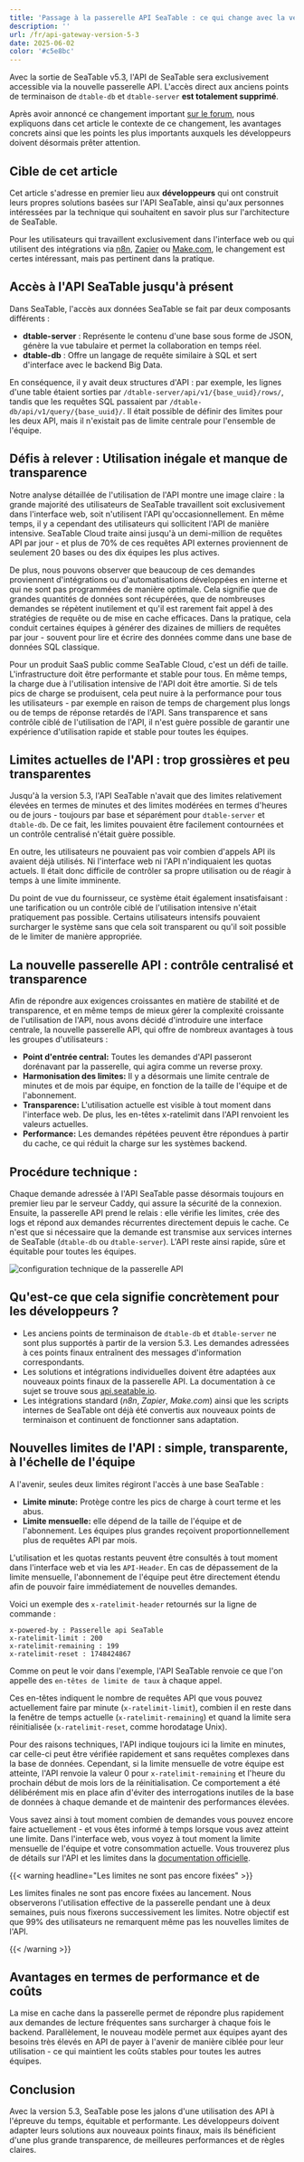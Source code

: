 ```yaml
---
title: 'Passage à la passerelle API SeaTable : ce qui change avec la version 5.3'
description: ''
url: /fr/api-gateway-version-5-3
date: 2025-06-02
color: '#c5e8bc'
---
```


Avec la sortie de SeaTable v5.3, l'API de SeaTable sera exclusivement accessible via la nouvelle passerelle API. L'accès direct aux anciens points de terminaison de `dtable-db` et `dtable-server` **est totalement supprimé**.

Après avoir annoncé ce changement important [sur le forum](https://forum.seatable.com/t/important-changes-to-the-seatable-cloud-api-in-version-5-3/6677), nous expliquons dans cet article le contexte de ce changement, les avantages concrets ainsi que les points les plus importants auxquels les développeurs doivent désormais prêter attention.

## Cible de cet article

Cet article s'adresse en premier lieu aux **développeurs** qui ont construit leurs propres solutions basées sur l'API SeaTable, ainsi qu'aux personnes intéressées par la technique qui souhaitent en savoir plus sur l'architecture de SeaTable.

Pour les utilisateurs qui travaillent exclusivement dans l'interface web ou qui utilisent des intégrations via [n8n](https://n8n.io/integrations/seatable/), [Zapier](https://zapier.com/apps/seatable/integrations) ou [Make.com](https://www.make.com/en/integrations/seatable), le changement est certes intéressant, mais pas pertinent dans la pratique.

## Accès à l'API SeaTable jusqu'à présent

Dans SeaTable, l'accès aux données SeaTable se fait par deux composants différents :

- **dtable-server** : Représente le contenu d'une base sous forme de JSON, génère la vue tabulaire et permet la collaboration en temps réel.
- **dtable-db** : Offre un langage de requête similaire à SQL et sert d'interface avec le backend Big Data.

En conséquence, il y avait deux structures d'API : par exemple, les lignes d'une table étaient sorties par `/dtable-server/api/v1/{base_uuid}/rows/`, tandis que les requêtes SQL passaient par `/dtable-db/api/v1/query/{base_uuid}/`. Il était possible de définir des limites pour les deux API, mais il n'existait pas de limite centrale pour l'ensemble de l'équipe.

## Défis à relever : Utilisation inégale et manque de transparence

Notre analyse détaillée de l'utilisation de l'API montre une image claire : la grande majorité des utilisateurs de SeaTable travaillent soit exclusivement dans l'interface web, soit n'utilisent l'API qu'occasionnellement. En même temps, il y a cependant des utilisateurs qui sollicitent l'API de manière intensive. SeaTable Cloud traite ainsi jusqu'à un demi-million de requêtes API par jour - et plus de 70% de ces requêtes API externes proviennent de seulement 20 bases ou des dix équipes les plus actives.

De plus, nous pouvons observer que beaucoup de ces demandes proviennent d'intégrations ou d'automatisations développées en interne et qui ne sont pas programmées de manière optimale. Cela signifie que de grandes quantités de données sont récupérées, que de nombreuses demandes se répètent inutilement et qu'il est rarement fait appel à des stratégies de requête ou de mise en cache efficaces. Dans la pratique, cela conduit certaines équipes à générer des dizaines de milliers de requêtes par jour - souvent pour lire et écrire des données comme dans une base de données SQL classique.

Pour un produit SaaS public comme SeaTable Cloud, c'est un défi de taille. L'infrastructure doit être performante et stable pour tous. En même temps, la charge due à l'utilisation intensive de l'API doit être amortie. Si de tels pics de charge se produisent, cela peut nuire à la performance pour tous les utilisateurs - par exemple en raison de temps de chargement plus longs ou de temps de réponse retardés de l'API. Sans transparence et sans contrôle ciblé de l'utilisation de l'API, il n'est guère possible de garantir une expérience d'utilisation rapide et stable pour toutes les équipes.

## Limites actuelles de l'API : trop grossières et peu transparentes

Jusqu'à la version 5.3, l'API SeaTable n'avait que des limites relativement élevées en termes de minutes et des limites modérées en termes d'heures ou de jours - toujours par base et séparément pour `dtable-server` et `dtable-db`. De ce fait, les limites pouvaient être facilement contournées et un contrôle centralisé n'était guère possible.

En outre, les utilisateurs ne pouvaient pas voir combien d'appels API ils avaient déjà utilisés. Ni l'interface web ni l'API n'indiquaient les quotas actuels. Il était donc difficile de contrôler sa propre utilisation ou de réagir à temps à une limite imminente.

Du point de vue du fournisseur, ce système était également insatisfaisant : une tarification ou un contrôle ciblé de l'utilisation intensive n'était pratiquement pas possible. Certains utilisateurs intensifs pouvaient surcharger le système sans que cela soit transparent ou qu'il soit possible de le limiter de manière appropriée.

## La nouvelle passerelle API : contrôle centralisé et transparence

Afin de répondre aux exigences croissantes en matière de stabilité et de transparence, et en même temps de mieux gérer la complexité croissante de l'utilisation de l'API, nous avons décidé d'introduire une interface centrale, la nouvelle passerelle API, qui offre de nombreux avantages à tous les groupes d'utilisateurs :

- **Point d'entrée central:** Toutes les demandes d'API passeront dorénavant par la passerelle, qui agira comme un reverse proxy.
- **Harmonisation des limites:** Il y a désormais une limite centrale de minutes et de mois par équipe, en fonction de la taille de l'équipe et de l'abonnement.
- **Transparence:** L'utilisation actuelle est visible à tout moment dans l'interface web. De plus, les en-têtes x-ratelimit dans l'API renvoient les valeurs actuelles.
- **Performance:** Les demandes répétées peuvent être répondues à partir du cache, ce qui réduit la charge sur les systèmes backend.

## Procédure technique :

Chaque demande adressée à l'API SeaTable passe désormais toujours en premier lieu par le serveur Caddy, qui assure la sécurité de la connexion. Ensuite, la passerelle API prend le relais : elle vérifie les limites, crée des logs et répond aux demandes récurrentes directement depuis le cache. Ce n'est que si nécessaire que la demande est transmise aux services internes de SeaTable (`dtable-db` ou `dtable-server`). L'API reste ainsi rapide, sûre et équitable pour toutes les équipes.

![configuration technique de la passerelle API](technical-setup.png)

## Qu'est-ce que cela signifie concrètement pour les développeurs ?

- Les anciens points de terminaison de `dtable-db` et `dtable-server` ne sont plus supportés à partir de la version 5.3. Les demandes adressées à ces points finaux entraînent des messages d'information correspondants.
- Les solutions et intégrations individuelles doivent être adaptées aux nouveaux points finaux de la passerelle API. La documentation à ce sujet se trouve sous [api.seatable.io](https://api.seatable.io).
- Les intégrations standard (_n8n_, _Zapier_, _Make.com_) ainsi que les scripts internes de SeaTable ont déjà été convertis aux nouveaux points de terminaison et continuent de fonctionner sans adaptation.

## Nouvelles limites de l'API : simple, transparente, à l'échelle de l'équipe

A l'avenir, seules deux limites régiront l'accès à une base SeaTable :

- **Limite minute:** Protège contre les pics de charge à court terme et les abus.
- **Limite mensuelle:** elle dépend de la taille de l'équipe et de l'abonnement. Les équipes plus grandes reçoivent proportionnellement plus de requêtes API par mois.

L'utilisation et les quotas restants peuvent être consultés à tout moment dans l'interface web et via les `API-Header`. En cas de dépassement de la limite mensuelle, l'abonnement de l'équipe peut être directement étendu afin de pouvoir faire immédiatement de nouvelles demandes.

Voici un exemple des `x-ratelimit-header` retournés sur la ligne de commande :

```
x-powered-by : Passerelle api SeaTable
x-ratelimit-limit : 200
x-ratelimit-remaining : 199
x-ratelimit-reset : 1748424867
```

Comme on peut le voir dans l'exemple, l'API SeaTable renvoie ce que l'on appelle des `en-têtes de limite de taux` à chaque appel.

Ces en-têtes indiquent le nombre de requêtes API que vous pouvez actuellement faire par minute (`x-ratelimit-limit`), combien il en reste dans la fenêtre de temps actuelle (`x-ratelimit-remaining`) et quand la limite sera réinitialisée (`x-ratelimit-reset`, comme horodatage Unix).

Pour des raisons techniques, l'API indique toujours ici la limite en minutes, car celle-ci peut être vérifiée rapidement et sans requêtes complexes dans la base de données. Cependant, si la limite mensuelle de votre équipe est atteinte, l'API renvoie la valeur 0 pour `x-ratelimit-remaining` et l'heure du prochain début de mois lors de la réinitialisation. Ce comportement a été délibérément mis en place afin d'éviter des interrogations inutiles de la base de données à chaque demande et de maintenir des performances élevées.

Vous savez ainsi à tout moment combien de demandes vous pouvez encore faire actuellement - et vous êtes informé à temps lorsque vous avez atteint une limite. Dans l'interface web, vous voyez à tout moment la limite mensuelle de l'équipe et votre consommation actuelle. Vous trouverez plus de détails sur l'API et les limites dans la [documentation officielle](https://api.seatable.io).

{{< warning headline="Les limites ne sont pas encore fixées" >}}

Les limites finales ne sont pas encore fixées au lancement. Nous observerons l'utilisation effective de la passerelle pendant une à deux semaines, puis nous fixerons successivement les limites. Notre objectif est que 99% des utilisateurs ne remarquent même pas les nouvelles limites de l'API.

{{< /warning >}}

## Avantages en termes de performance et de coûts

La mise en cache dans la passerelle permet de répondre plus rapidement aux demandes de lecture fréquentes sans surcharger à chaque fois le backend. Parallèlement, le nouveau modèle permet aux équipes ayant des besoins très élevés en API de payer à l'avenir de manière ciblée pour leur utilisation - ce qui maintient les coûts stables pour toutes les autres équipes.

## Conclusion

Avec la version 5.3, SeaTable pose les jalons d'une utilisation des API à l'épreuve du temps, équitable et performante. Les développeurs doivent adapter leurs solutions aux nouveaux points finaux, mais ils bénéficient d'une plus grande transparence, de meilleures performances et de règles claires.
